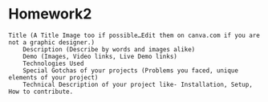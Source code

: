 # Homework2
	Title (A Title Image too if possible…Edit them on canva.com if you are not a graphic designer.)
		Description (Describe by words and images alike)
		Demo (Images, Video links, Live Demo links)
		Technologies Used
		Special Gotchas of your projects (Problems you faced, unique elements of your project)
		Technical Description of your project like- Installation, Setup, How to contribute.